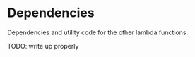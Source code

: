 # Dependencies

Dependencies and utility code for the other lambda functions.

TODO: write up properly
